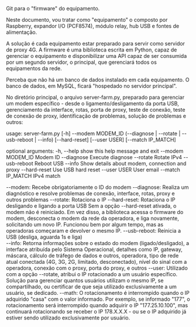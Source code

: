 Git para o "firmware" do equipamento.

Neste documento, vou tratar como "equipamento" o composto por Raspberry, expandor I/O (PCF8574), módulo relay, hub USB e fontes de alimentação.

A solução é cada equipamento estar preparado para servir como servidor de proxy 4G.
A firmware é uma biblioteca escrita em Python, capaz de gerenciar o equipamento e disponibilizar uma API capaz de ser consumida por um segundo servidor, o principal, que gerenciará todos os equipamentos da rede.

Perceba que não há um banco de dados instalado em cada equipamento. O banco de dados, em MySQL, ficará "hospedado no servidor principal".

No diretório principal, o arquivo server-farm.py, preparado para gerenciar um modem específico - desde o ligamento/desligamento da porta USB, gerenciamento da interface, rotas, porta de proxy, teste de conexão, teste de conexão de proxy, identificação de problemas, solução de problemas e outros:

usage: server-farm.py [-h] --modem MODEM_ID (--diagnose | --rotate | --usb-reboot | --info) [--hard-reset] [--user USER] [--match IP_MATCH]

optional arguments:
  -h, --help        show this help message and exit
  --modem MODEM_ID  Modem ID
  --diagnose        Execute diagnose
  --rotate          Rotate IPv4
  --usb-reboot      Reboot USB
  --info            Show details about modem, connection and proxy
  --hard-reset      Use USB hard reset
  --user USER       User email
  --match IP_MATCH  IPv4 match

--modem: Recebe obrigatoriamente o ID do modem
--diagnose: Realiza um diagnóstico e resolve problemas de conexão, interface, rotas, proxy e outros problemas
--rotate: Rotaciona o IP
  --hard-reset: Rotaciona o IP desligando e ligando a porta USB
  Sem a opção --hard-reset ativada, o modem não é reiniciado. Em vez disso, a biblioteca acessa o firmware do modem, desconecta o modem da rede da operadora, e liga novamente, solicitando um novo IP. Funcionou bem por algum tempo, mas as operadoras começaram e devolver o mesmo IP.
--usb-reboot: Reinicia a USB (desliga, aguarda 1s e liga)  
--info: Retorna informações sobre o estado do modem (ligado/desligado), a interface atribuída pelo Sistema Operacional, detalhes como IP, gateway, máscara, cálculo de tráfego de dados e outros, operadora, tipo de rede atual conectada (4G, 3G, 2G, limitado, desconectado), nível do sinal com a operadora, conexão com o proxy, porta do proxy, e outros
--user: Utilizado com a opção --rotate, atribui o IP rotacionado a um usuário específico. Solução para gerenciar quantos usuários utilizam o mesmo IP, se compartilhado, ou certificar de que seja utilizado exclusivamente a um usuário, se dedicado.
--math: O rotacionamento é interrompido quando o IP adquirido "casa" com o valor informado. Por exemplo, se informado "177", o rotacionamento será interrompido quando adquirir o IP "177.25.10.100", mas continuará rotacionando se receber o IP 178.X.X.X - ou se o IP adquirido já estiver sendo utilizado exclusivamente por usuário.
